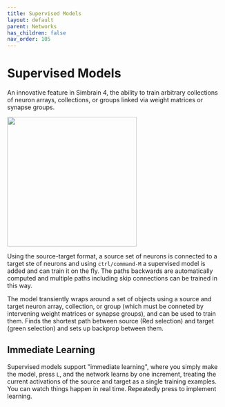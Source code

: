 ```yaml
---
title: Supervised Models
layout: default
parent: Networks
has_children: false
nav_order: 105
---
```


# Supervised Models

An innovative feature in Simbrain 4, the ability to train arbitrary collections of neuron arrays, collections, or groups linked via weight matrices or synapse groups. 

<img src="/assets/images/supervisedModel.png" style="width:300px;"/>

Using the source-target format, a source set of neurons is connected to a target ste of neurons and using `ctrl/command-M` a supervised model is added and can train it on the fly. The paths backwards are automatically computed and multiple paths including skip connections can be trained in this way.

The model transiently wraps around a set of objects using a source and target neuron array, collection, or group (which  must be conneted by intervening weight matrices or synapse groups), and can be used to train them.  Finds the shortest path between source (Red selection) and target (green selection) and sets up backprop between them.  

## Immediate Learning

Supervised models support "immediate learning", where you simply make the model, press `L`, and the network learns by one increment, treating the current activations of the source and target as a single training examples. You can watch things happen in real time. Repeatedly press to implement learning.
